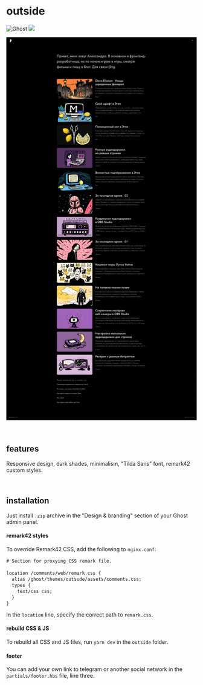# outside
![Ghost](https://img.shields.io/badge/ghost-000?style=for-the-badge&logo=ghost&logoColor=%23F7DF1E) ![](https://img.shields.io/badge/theme-000?style=for-the-badge)

![Cover](/.screenshots/cover.png)

&nbsp;
&nbsp;
&nbsp;

## features
Responsive design, dark shades, minimalism, "Tilda Sans" font, remark42 custom styles.

&nbsp;
&nbsp;
&nbsp;

## installation
Just install `.zip` archive in the "Design & branding" section of your Ghost admin panel.

#### remark42 styles
To override Remark42 CSS, add the following to `nginx.conf`:
```
# Section for proxying CSS remark file.

location /comments/web/remark.css {
  alias /ghost/themes/outsude/assets/comments.css;
  types {
    text/css css;
  }
}
```
In the `location` line, specify the correct path to `remark.css`.

#### rebuild CSS & JS
To rebuild all CSS and JS files, run `yarn dev` in the `outside` folder.

#### footer
You can add your own link to telegram or another social network in the `partials/footer.hbs` file, line three.

